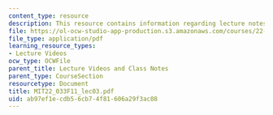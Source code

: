 ```yaml
---
content_type: resource
description: This resource contains information regarding lecture notes.
file: https://ol-ocw-studio-app-production.s3.amazonaws.com/courses/22-033-nuclear-systems-design-project-fall-2011/ab97ef1ecdb56cb74f81606a29f3ac08_MIT22_033F11_lec03.pdf
file_type: application/pdf
learning_resource_types:
- Lecture Videos
ocw_type: OCWFile
parent_title: Lecture Videos and Class Notes
parent_type: CourseSection
resourcetype: Document
title: MIT22_033F11_lec03.pdf
uid: ab97ef1e-cdb5-6cb7-4f81-606a29f3ac08
---
```


